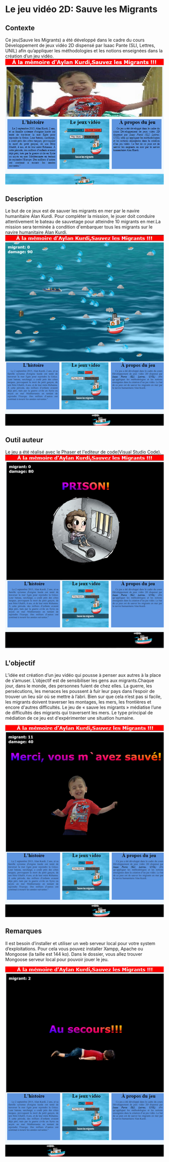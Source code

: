# Le jeu vidéo 2D: Sauve les Migrants
## Contexte
Ce jeu(Sauve les Migrants) a été développé dans le cadre du cours Développement de jeux vidéo 2D dispensé par Isaac Pante (SLI, Lettres, UNIL) afin qu’appliquer les méthodologies et les notions enseignées dans la création d’un jeu vidéo. 
![l'écran d'accueil](/scenes/Capture1.PNG)
## Description
Le but de ce jeux est de sauver les migrants en mer par le navire humanitaire Alan Kurdi. Pour compléter la mission, le jouer doit conduire attentivement le bateau de sauvetage pour atteindre 10 migrants en mer.La mission sera terminée à condition d'embarquer tous les migrants sur le navire humanitaire Alan Kurdi.
![l'écran d'accueil](/scenes/page_de_jeu.PNG)

## Outil auteur
Le jeu a été réalisé avec le Phaser et l'editeur de code(Visual Studio Code).
![l'écran d'accueil](/scenes/prison.PNG)
## L'objectif
L’idée est création d’un jeu vidéo qui pousse à penser aux autres à la place de s’amuser.
L’objectif est de sensibiliser les gens aux migrants.Chaque jour, dans le monde, des personnes fuient de chez elles. La guerre, les persécutions, les menaces les poussent à fuir leur pays dans l’espoir de trouver un lieu sûr où se mettre à l’abri. Bien sur que cela n’est pas si facile, les migrants doivent traverser les montages, les mers, les frontières et encore d'autres difficultés. Le jeu de « sauve les migrants » médiatise l’une de difficultés des migrants qui traversent les mers. Le type principal de médiation de ce jeu est  d'expérimenter une situation humaine.

![Sauve le Migrants](/scenes/Capture2.PNG)
## Remarques
Il est besoin d’installer et utiliser un web serveur local pour votre system d’exploitations. Pour cela vous pouvez installer Xampp, Apache ou Mongoose (la taille est 144 ko). Dans le dossier, vous allez trouver Mongoose serveur local pour pouvoir jouer le jeu.

![l'écran d'accueil](/scenes/game_over.PNG)
